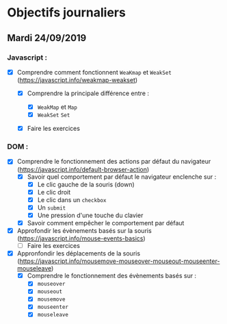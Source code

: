 # Objectifs journaliers

## Mardi 24/09/2019

### Javascript :

  * [x] Comprendre comment fonctionnent `WeaKmap` et `WeakSet` (https://javascript.info/weakmap-weakset)
    * [x] Comprendre la principale différence entre : 
      * [x] `WeakMap` et `Map`
      * [x] `WeakSet` `Set`
    * [x] Faire les exercices
  


### DOM : 

  * [x] Comprendre le fonctionnement des actions par défaut du navigateur (https://javascript.info/default-browser-action)
    * [x] Savoir quel comportement par défaut le navigateur enclenche sur :
      * [x] Le clic gauche de la souris (down)
      * [x] Le clic droit
      * [x] Le clic dans un `checkbox`
      * [x] Un `submit`
      * [x] Une pression d'une touche du clavier
    * [x] Savoir comment empêcher le comportement par défaut

  * [x] Approfondir les évènements basés sur la souris (https://javascript.info/mouse-events-basics)
    * [ ] Faire les exercices

  * [x] Appronfondir les déplacements de la souris (https://javascript.info/mousemove-mouseover-mouseout-mouseenter-mouseleave)
    * [x] Comprendre le fonctionnement des évènements basés sur : 
      * [x] `mouseover`
      * [x] `mouseout`
      * [x] `mousemove`
      * [x] `mouseenter`
      * [x] `mouseleave`
